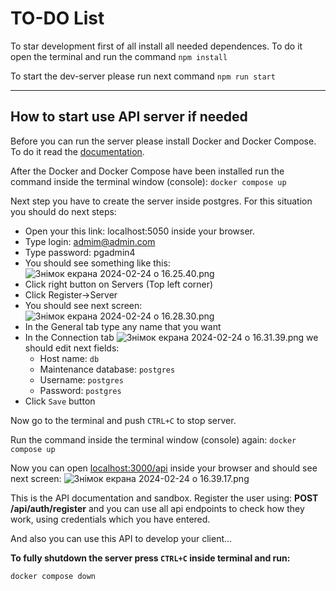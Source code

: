 # TO-DO List

To star development first of all install all needed dependences. To do it open the terminal and run the command ```npm install``` 

To start the dev-server please run next command ```npm run start```

---
## How to start use API server if needed
Before you can run the server please install Docker and Docker Compose. To do it read the [documentation](https://docs.docker.com/compose/install/).

After the Docker and Docker Compose have been installed run the command inside the terminal window (console):
```docker compose up```

Next step you have to create the server inside postgres. For this situation you should do next steps:

- Open your this link: localhost:5050 inside your browser.
- Type login: admim@admin.com
- Type password: pgadmin4
- You should see something like this: 
![Знімок екрана 2024-02-24 о 16.25.40.png](..%2F..%2F..%2F..%2Fvar%2Ffolders%2F55%2Fsrv7t0pd4hbf_zx0n__v3pt00000gn%2FT%2FTemporaryItems%2FNSIRD_screencaptureui_4wvjTW%2F%D0%97%D0%BD%D1%96%D0%BC%D0%BE%D0%BA%20%D0%B5%D0%BA%D1%80%D0%B0%D0%BD%D0%B0%202024-02-24%20%D0%BE%2016.25.40.png)
- Click right button on Servers (Top left corner)
- Click Register->Server
- You should see next screen:
![Знімок екрана 2024-02-24 о 16.28.30.png](..%2F..%2F..%2F..%2Fvar%2Ffolders%2F55%2Fsrv7t0pd4hbf_zx0n__v3pt00000gn%2FT%2FTemporaryItems%2FNSIRD_screencaptureui_0x3rrx%2F%D0%97%D0%BD%D1%96%D0%BC%D0%BE%D0%BA%20%D0%B5%D0%BA%D1%80%D0%B0%D0%BD%D0%B0%202024-02-24%20%D0%BE%2016.28.30.png)
- In the General tab type any name that you want
- In the Connection tab
![Знімок екрана 2024-02-24 о 16.31.39.png](..%2F..%2F..%2F..%2Fvar%2Ffolders%2F55%2Fsrv7t0pd4hbf_zx0n__v3pt00000gn%2FT%2FTemporaryItems%2FNSIRD_screencaptureui_Jrj0tg%2F%D0%97%D0%BD%D1%96%D0%BC%D0%BE%D0%BA%20%D0%B5%D0%BA%D1%80%D0%B0%D0%BD%D0%B0%202024-02-24%20%D0%BE%2016.31.39.png)
we should edit next fields:
  - Host name: ```db```
  - Maintenance database: ```postgres```
  - Username: ```postgres```
  - Password: ```postgres```
- Click ```Save``` button

Now go to the terminal and push ```CTRL+C``` to stop server.

Run the command inside the terminal window (console) again:
```docker compose up```

Now you can open [localhost:3000/api](http://localhost:3000/api) inside your browser and should see next screen: 
![Знімок екрана 2024-02-24 о 16.39.17.png](..%2F..%2F..%2F..%2Fvar%2Ffolders%2F55%2Fsrv7t0pd4hbf_zx0n__v3pt00000gn%2FT%2FTemporaryItems%2FNSIRD_screencaptureui_u68nuk%2F%D0%97%D0%BD%D1%96%D0%BC%D0%BE%D0%BA%20%D0%B5%D0%BA%D1%80%D0%B0%D0%BD%D0%B0%202024-02-24%20%D0%BE%2016.39.17.png)

This is the API documentation and sandbox.
Register the user using: **POST /api/auth/register** and you can use all api endpoints to check how they work, using credentials which you have entered.

And also you can use this API to develop your client...

**To fully shutdown the server press ```CTRL+C``` inside terminal and run:**

```docker compose down```
